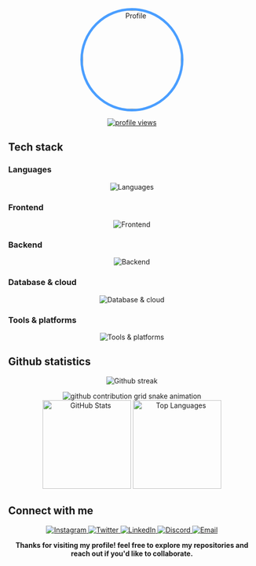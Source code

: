 <div align="center">
  <img src="https://riflowsxz.my.id/123db3f3-7ff4-4047-bfed-5ebdcd43c288-eecc80442b1a96f1be30b3a2ebcb2d4b.jpg" alt="Profile" width="200" height="200" style="border-radius: 50%; border: 5px solid #4a9eff;">
</div>

<p align="center">
  <a href="#">
    <img src="https://komarev.com/ghpvc/?username=riflowsxz&label=Profile%20views&color=4a9eff&style=for-the-badge" alt="profile views" />
  </a>
</p>

</div>

## Tech stack

### Languages
<div align="center">
  <img src="https://skillicons.dev/icons?i=js,ts,go,python,bash,html,css" alt="Languages">
</div>

### Frontend
<div align="center">
  <img src="https://skillicons.dev/icons?i=react,vue,nextjs,tailwind,bootstrap,sass,webpack" alt="Frontend">
</div>

### Backend
<div align="center">
  <img src="https://skillicons.dev/icons?i=nodejs,express,django,fastapi,flask,graphql" alt="Backend">
</div>

### Database & cloud
<div align="center">
  <img src="https://skillicons.dev/icons?i=mysql,postgres,mongodb,redis,aws,gcp,firebase" alt="Database & cloud">
</div>

### Tools & platforms
<div align="center">
  <img src="https://skillicons.dev/icons?i=git,docker,kubernetes,vscode,postman,linux,figma" alt="Tools & platforms">
</div>

## Github statistics

<p align="center">
  <img src="https://streak-stats.demolab.com?user=riflowsxz&theme=dark&background=transparent&date_format=j%20M%5B%20Y%5D&ring=4a9eff&fire=4a9eff" alt="Github streak">
</p>

<div align="center">
  <picture>
    <source media="(prefers-color-scheme: dark)" srcset="https://raw.githubusercontent.com/riflowsxz/riflowsxz/output/github-contribution-grid-snake-dark.svg"/>
    <source media="(prefers-color-scheme: light), (prefers-color-scheme: no-preference)" srcset="https://raw.githubusercontent.com/riflowsxz/riflowsxz/output/github-contribution-grid-snake.svg"/>
    <img alt="github contribution grid snake animation" src="https://raw.githubusercontent.com/riflowsxz/riflowsxz/output/github-contribution-grid-snake-dark.svg">
  </picture>
</div>

<div align="center">
  <img height="180em" src="https://github-readme-stats.vercel.app/api?username=riflowsxz&show_icons=true&theme=dark&hide_border=true&include_all_commits=true&count_private=true&bg_color=0D1117&title_color=4a9eff&icon_color=4a9eff&text_color=C9D1D9" alt="GitHub Stats" />
  <img height="180em" src="https://github-readme-stats.vercel.app/api/top-langs/?username=riflowsxz&layout=compact&theme=dark&hide_border=true&bg_color=0D1117&title_color=4a9eff&text_color=C9D1D9" alt="Top Languages" />
</div>

## Connect with me

<p align="center">
  <a href="https://instagram.com/riflowsxz">
    <img src="https://img.shields.io/badge/Instagram-%23E4405F.svg?style=for-the-badge&logo=Instagram&logoColor=white" alt="Instagram">
  </a>
  <a href="https://twitter.com/riflowsxz">
    <img src="https://img.shields.io/badge/Twitter-%231DA1F2.svg?style=for-the-badge&logo=Twitter&logoColor=white" alt="Twitter">
  </a>
  <a href="https://linkedin.com/in/riflowsxz">
    <img src="https://img.shields.io/badge/LinkedIn-%230077B5.svg?style=for-the-badge&logo=LinkedIn&logoColor=white" alt="LinkedIn">
  </a>
  <a href="https://discord.gg/riflowsxz">
    <img src="https://img.shields.io/badge/Discord-%235865F2.svg?style=for-the-badge&logo=Discord&logoColor=white" alt="Discord">
  </a>
  <a href="mailto:riflowsxz@example.com">
    <img src="https://img.shields.io/badge/Email-D14836?style=for-the-badge&logo=gmail&logoColor=white" alt="Email">
  </a>
</p>

<div align="center">
  
**Thanks for visiting my profile! feel free to explore my repositories and reach out if you'd like to collaborate.**

</div>
